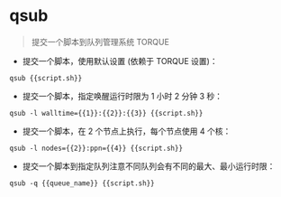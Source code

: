 # qsub

> 提交一个脚本到队列管理系统 TORQUE

- 提交一个脚本，使用默认设置 (依赖于 TORQUE 设置)：

`qsub {{script.sh}}`

- 提交一个脚本，指定唤醒运行时限为 1 小时 2 分钟 3 秒：

`qsub -l walltime={{1}}:{{2}}:{{3}} {{script.sh}}`

- 提交一个脚本，在 2 个节点上执行，每个节点使用 4 个核：

`qsub -l nodes={{2}}:ppn={{4}} {{script.sh}}`

- 提交一个脚本到指定队列注意不同队列会有不同的最大、最小运行时限：

`qsub -q {{queue_name}} {{script.sh}}`

[#]: contributors: ([东先生])